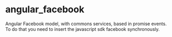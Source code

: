 angular_facebook
================

Angular Facebook model, with commons services, based in promise events. To do that you need to insert the javascript sdk facebook synchronously.